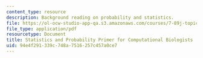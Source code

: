 ```yaml
---
content_type: resource
description: Background reading on probability and statistics.
file: https://ol-ocw-studio-app-qa.s3.amazonaws.com/courses/7-89j-topics-in-computational-and-systems-biology-fall-2010/94e4f291339c748a7516257c457a0ce7_MIT7_89JF10_statsprimer.pdf
file_type: application/pdf
resourcetype: Document
title: Statistics and Probability Primer for Computational Biologists
uid: 94e4f291-339c-748a-7516-257c457a0ce7
---
```

